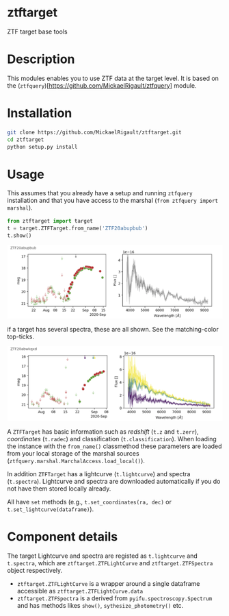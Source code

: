 # ztftarget
ZTF target base tools

# Description
This modules enables you to use ZTF data at the target level. It is based on the (`ztfquery`)[https://github.com/MickaelRigault/ztfquery] module. 

# Installation
```bash
git clone https://github.com/MickaelRigault/ztftarget.git
cd ztftarget
python setup.py install
```

# Usage
This assumes that you already have a setup and running `ztfquery` installation and that you have access to the marshal (`from ztfquery import marshal`). 

```python
from ztftarget import target
t = target.ZTFTarget.from_name('ZTF20abupbub')
t.show()
```
<p align="left">
  <img src="figures/ZTF20abupbub_target.png" width="800" title="hover text">
</p>
if a target has several spectra, these are all shown. See the matching-color top-ticks.
<p align="left">
  <img src="figures/ZTF20abwkqxd_target.png" width="790" title="hover text">
</p>



A `ZTFTarget` has basic information such as _redshift_ (`t.z` and `t.zerr`), _coordinates_ (`t.radec`) and classification (`t.classification`). When loading the instance with the `from_name()` classmethod these parameters are loaded from your local storage of the marshal sources (`ztfquery.marshal.MarchalAccess.load_local()`).  

In addition `ZTFTarget` has a lightcurve (`t.lightcurve`) and spectra (`t.spectra`). Lightcurve and spectra are downloaded automatically if you do not have them stored locally already.

All have `set`  methods (e.g., `t.set_coordinates(ra, dec)` or `t.set_lightcurve(dataframe)`).


# Component details
The target Lightcurve and spectra are registed as `t.lightcurve` and `t.spectra`, which are `ztftarget.ZTFLightCurve` and `ztftarget.ZTFSpectra` object respectively. 

- `ztftarget.ZTFLightCurve` is a wrapper around a single dataframe accessible as `ztftarget.ZTFLightCurve.data`
- `ztftarget.ZTFSpectra` is a derived from `pyifu.spectroscopy.Spectrum` and has methods likes `show()`, `sythesize_photometry()` etc.
